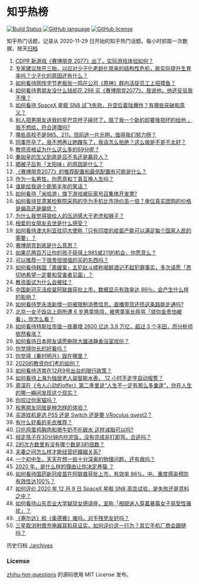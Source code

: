 # 知乎热榜
[![Build Status](https://github.com/ToWeLong/zhihu-hot-questions/workflows/CI/badge.svg)](https://github.com/ToWeLong/zhihu-hot-questions/actions)
[![GitHub language](https://img.shields.io/badge/language-golang-orange.svg)](https://golang.org/)
[![GitHub license](https://img.shields.io/github/license/ToWeLong/zhihu-hot-questions)](https://github.com/ToWeLong/zhihu-hot-questions/blob/main/LICENSE)

知乎热门话题，记录从 2020-11-29 日开始的知乎热门话题。每小时抓取一次数据，按天[归档](./archives)

<!-- BEGIN -->

1. [CDPR 新游戏《赛博朋克 2077》出了，实际游戏体验如何？](https://www.zhihu.com/question/434076958)
1. [专家建议放开三胎，以应对少子化老龄化带来的结构性危机，能实际提升生育率吗？少子化的原因还有什么？](https://www.zhihu.com/question/434034776)
1. [如何看待网传字节老板张一鸣在公司《原神》群内活捉员工上班摸鱼？](https://www.zhihu.com/question/434062594)
1. [如何看待男朋友没什么钱却花 298 买《赛博朋克2077》，我说他，他还反驳我不懂？](https://www.zhihu.com/question/395466027)
1. [如何看待 SpaceX 星舰 SN8 试飞失败，升空后着陆爆炸？有哪些突破和意义？](https://www.zhihu.com/question/433975526)
1. [别人把男朋友送我的星巴克杯子碰坏了，赔了我一个新的却要我把坏的给他 ，我不想给，符合道理吗?](https://www.zhihu.com/question/433621924)
1. [哪些高校不是985、211，但前途一片光明，值得我们努力呀？](https://www.zhihu.com/question/433611700)
1. [同事怀孕了，我不想再让她蹭车了，我该怎么拒绝？这么做是不是不太好？](https://www.zhihu.com/question/423335938)
1. [教师资格证为什么这么多的69分呢？](https://www.zhihu.com/question/359952971)
1. [秦始皇的生父到底是吕不韦还是嬴异人？](https://www.zhihu.com/question/23559511)
1. [晒被子后有「太阳味」的原因是什么？](https://www.zhihu.com/question/20137232)
1. [《赛博朋克2077》的推荐配置和最低配置有可能是什么？](https://www.zhihu.com/question/329156037)
1. [作为一名男性，你愿意和丁真互换人生吗？](https://www.zhihu.com/question/433944124)
1. [谁能给我讲个能笑半年的笑话？](https://www.zhihu.com/question/395196942)
1. [如何看待「米哈游」旗下游戏被玩家号召集体开发票?](https://www.zhihu.com/question/433664577)
1. [如何看待甘肃某检察院采购的华为手机比市场价高一倍？单位真实团购的价格是偏高还是偏低？](https://www.zhihu.com/question/433785956)
1. [为什么我觉得狼给人的压迫感大于老虎和狮子？](https://www.zhihu.com/question/433957145)
1. [相爱的女朋友去世是什么感受？](https://www.zhihu.com/question/352794081)
1. [如何看待澳大利亚驻印大使称「只有印度的疫苗产能可以满足每个国家人民的需要」？](https://www.zhihu.com/question/434162591)
1. [赛博朋克到底是什么意思？](https://www.zhihu.com/question/340228753)
1. [如果花两百万让你的孩子获得上985或211的机会，你愿意么？](https://www.zhihu.com/question/405812247)
1. [可以推荐一下很贵但很值的买的东西吗？](https://www.zhihu.com/question/268153800)
1. [如何看待韩国「素媛案」主犯赵斗顺称喝醉酒记不起犯罪事实，多次请愿「恳切地希望一定要和受害者见面」？](https://www.zhihu.com/question/434005940)
1. [教资面试为什么会被挂？](https://www.zhihu.com/question/314221369)
1. [中国新冠灭活疫苗阿联酋获批上市，数据显示有效率达 86％，会产生什么样的影响？](https://www.zhihu.com/question/434036797)
1. [如何看待罗永浩新增一则被限制消费信息，直播带货还债这条路能走通吗?](https://www.zhihu.com/question/433922468)
1. [北京一女子饭店上厕所遭 6 岁男童擅闯，被男童家长辱骂「就你金贵怕被看」，你怎么看？](https://www.zhihu.com/question/434175913)
1. [如何看待特斯拉市值一夜暴增 2600 亿达 3.9 万亿，超过 3 个丰田，而分析师依然看涨？](https://www.zhihu.com/question/433837721)
1. [如何看待日本网友请愿删除大雄进静香浴室戏份？](https://www.zhihu.com/question/434167908)
1. [你觉得你长的好看吗？](https://www.zhihu.com/question/429414606)
1. [你觉得《秦时明月》毁在哪里？](https://www.zhihu.com/question/426851606)
1. [2020的教资你们考的如何？](https://www.zhihu.com/question/428153068)
1. [如何看待济南在12月9号出台的限行政策？](https://www.zhihu.com/question/434113560)
1. [如何看待上海为独居老人装智能水表， 12 小时不走字自动报警？](https://www.zhihu.com/question/434145585)
1. [周深在《令人心动的offer》第二季里说“人生不一定有那么多重逢”，你在人生的哪一瞬间发现这个现实？](https://www.zhihu.com/question/434123373)
1. [你咬过你家猫吗？](https://www.zhihu.com/question/430446033)
1. [和男朋友同居是种怎样的体验？](https://www.zhihu.com/question/65343555)
1. [买游戏机是选 PS5 还是 Switch 还是要 VRoculus quest2？](https://www.zhihu.com/question/433650253)
1. [有什么好看的毛衣推荐？](https://www.zhihu.com/question/26489003)
1. [只吃鸡蛋鸡胸肉和喝牛奶不吃碳水 这样减脂可以吗?](https://www.zhihu.com/question/419594552)
1. [规定孩子在30分钟内吃完饭，没有完成非打即骂，合适吗？](https://www.zhihu.com/question/430976473)
1. [2的次方数里有没有哪个数是3的倍数？](https://www.zhihu.com/question/433987665)
1. [夫妻之间怎么样才能经营好婚姻关系?](https://www.zhihu.com/question/349031552)
1. [一个初中生，天天在想一些十分深奥的物理问题，还有救吗？](https://www.zhihu.com/question/432225731)
1. [2020 年，是什么样的理由让你决定养猫 ？](https://www.zhihu.com/question/433736891)
1. [如何看待国药新冠疫苗在阿联酋获批上市，有效率 86%，中、重度感染预防有效性达100%？](https://www.zhihu.com/question/434080841)
1. [如何评价 2020 年 12 月 9 日 SpaceX 星舰 SN8 高空试验，是失败还是意料之中？](https://www.zhihu.com/question/434142977)
1. [如何看待山东农业大学疑现女德讲座，宣称「相貌迷人穿着暴露女子易受性骚扰」？](https://www.zhihu.com/question/434148165)
1. [《塞尔达》和《奥德赛》难吗，对手残党友好吗？](https://www.zhihu.com/question/430892658)
1. [三星取消附赠充电器耳机获证实，如何评价这一行为？其它手机厂商会跟随吗？](https://www.zhihu.com/question/434042720)

<!-- END -->

历史归档 [./archives](./archives)


### License
[zhihu-hot-questions](https://github.com/towelong/zhihu-hot-questions) 的源码使用 MIT License 发布。